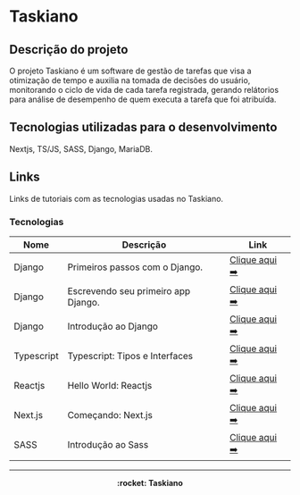 # Taskiano

## Descrição do projeto

O projeto Taskiano é um software de gestão de tarefas que visa a otimização de tempo e auxilia na tomada de decisões do usuário, monitorando o ciclo de vida de cada tarefa registrada, gerando relátorios para análise de desempenho de quem executa a tarefa que foi atribuída.

## Tecnologias utilizadas para o desenvolvimento

Nextjs, TS/JS, SASS, Django, MariaDB.


## Links

Links de tutoriais com as tecnologias usadas no Taskiano.

### Tecnologias

| Nome       | Descrição                           | Link                                                                                             |
| ---------- | ----------------------------------- | ------------------------------------------------------------------------------------------------ |
| Django     | Primeiros passos com o Django.      | [Clique aqui ➡️](https://django-portuguese.readthedocs.io/en/1.0/intro/index.html)               |
| Django     | Escrevendo seu primeiro app Django. | [Clique aqui ➡️](https://docs.djangoproject.com/pt-br/3.2/intro/tutorial01/)                     |
| Django     | Introdução ao Django                | [Clique aqui ➡️](https://developer.mozilla.org/pt-BR/docs/Learn/Server-side/Django/Introduction) |
| Typescript | Typescript: Tipos e Interfaces      | [Clique aqui ➡️](https://www.typescriptlang.org/docs/handbook/typescript-in-5-minutes.html)      |
| Reactjs    | Hello World: Reactjs                | [Clique aqui ➡️](https://pt-br.reactjs.org/docs/hello-world.html)                                |
| Next.js    | Começando: Next.js                  | [Clique aqui ➡️](https://nextjs.org/docs/getting-started)                                        |
| SASS       | Introdução ao Sass                  | [Clique aqui ➡️](https://sass-lang.com/guide)                                                    |

---

<p align="center"><strong> :rocket: Taskiano <strong></p>
